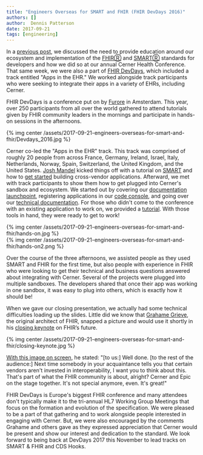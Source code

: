 ```yaml
---
title: "Engineers Overseas for SMART and FHIR (FHIR DevDays 2016)"
authors: []
author:  Dennis Patterson
date: 2017-09-21
tags: [engineering]
---
```


In a [previous post](http://engineering.cerner.com/blog/engineers-on-the-road-for-smart-and-fhir/), we discussed the need to provide education around our ecosystem and implementation of the [FHIRⓇ](http://hl7.org/fhir/overview-dev.html) and [SMARTⓇ](http://docs.smarthealthit.org/) standards for developers and how we did so at our annual Cerner Health Conference. That same week, we were also a part of [FHIR DevDays](http://www.fhirdevdays.com/), which included a track entitled "Apps in the EHR." We worked alongside track participants who were seeking to integrate their apps in a variety of EHRs, including Cerner.

FHIR DevDays is a conference put on by [Furore](http://fhir.furore.com/) in Amsterdam. This year, over 250 participants from all over the world gathered to attend tutorials given by FHIR community leaders in the mornings and participate in hands-on sessions in the afternoons.

{% img center /assets/2017-09-21-engineers-overseas-for-smart-and-fhir/Devdays_2016.jpg %}

Cerner co-led the "Apps in the EHR" track. This track was comprised of roughly 20 people from across France, Germany, Ireland, Israel, Italy, Netherlands, Norway, Spain, Switzerland, the United Kingdom, and the United States. [Josh Mandel](https://twitter.com/JoshCMandel) kicked things off with a tutorial on [SMART](http://smarthealthit.org/) and how to [get started](http://docs.smarthealthit.org/) building cross-vendor applications. Afterward, we met with track participants to show them how to get plugged into Cerner's sandbox and ecosystem. We started out by covering our [documentation launchpoint](https://code.cerner.com/), registering applications in our [code console](https://code.cerner.com/developer/smart-on-fhir), and going over our [technical documentation](http://fhir.cerner.com/). For those who didn't come to the conference with an existing application to work on, we provided a [tutorial](http://engineering.cerner.com/smart-on-fhir-tutorial). With those tools in hand, they were ready to get to work!

{% img center /assets/2017-09-21-engineers-overseas-for-smart-and-fhir/hands-on.jpg %}
<br />
{% img center /assets/2017-09-21-engineers-overseas-for-smart-and-fhir/hands-on2.png %}

Over the course of the three afternoons, we assisted people as they used SMART and FHIR for the first time, but also people with experience in FHIR who were looking to get their technical and business questions answered about integrating with Cerner.
Several of the projects were plugged into multiple sandboxes. The developers shared that once their app was working in one sandbox, it was easy to plug into others, which is exactly how it should be!

When we gave our closing presentation, we actually had some technical difficulties loading up the slides. Little did we know that [Grahame Grieve](https://twitter.com/grahamegrieve), the original architect of FHIR, snapped a picture and would use it shortly in his [closing keynote](https://vimeo.com/192190127) on FHIR’s future.

{% img center /assets/2017-09-21-engineers-overseas-for-smart-and-fhir/closing-keynote.jpg %}

[With this image on screen](https://twitter.com/fhir_furore/status/799626324927053824), he stated: "[to us:] Well done. [to the rest of the audience:] Next time somebody in your acquaintance tells you that certain vendors aren't invested in interoperability, I want you to think about this. That's part of what the FHIR community is about, alright? Cerner and Epic on the stage together. It's not special anymore, even. It's great!"

FHIR DevDays is Europe's biggest FHIR conference and many attendees don't typically make it to the tri-annual HL7 Working Group Meetings that focus on the formation and evolution of the specification. We were pleased to be a part of that gathering and to work alongside people interested in engaging with Cerner. But, we were also encouraged by the comments Grahame and others gave as they expressed appreciation that Cerner would be present and show our interest and dedication to the standard. We look forward to being back at DevDays 2017 this November to lead tracks on SMART & FHIR and CDS Hooks.
